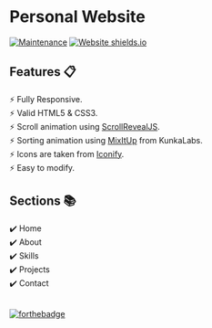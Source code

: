 # Personal Website

[![Maintenance](https://img.shields.io/badge/Maintained-Yes-green.svg)](https://github.com/muqriqawiem/muqriqawiem.github.io/commits/main)
[![Website shields.io](https://img.shields.io/badge/Website-Up-yellow)](http://muqriqawiem.github.io/)

## Features 📋
⚡️ Fully Responsive.\
⚡️ Valid HTML5 & CSS3.\
⚡️ Scroll animation using <a href="https://scrollrevealjs.org/">ScrollRevealJS</a>.</br>
⚡️ Sorting animation using <a href="https://www.kunkalabs.com/mixitup/">MixItUp</a> from KunkaLabs.</br>
⚡️ Icons are taken from <a href="https://iconify.design/">Iconify</a>.</br>
⚡️ Easy to modify.

## Sections 📚
✔️ Home\
✔️ About\
✔️ Skills \
✔️ Projects \
✔️ Contact

  <br/>[![forthebadge](https://forthebadge.com/images/badges/check-it-out.svg)](https://muqriqawiem.github.io/)
